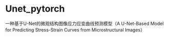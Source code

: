 # Unet_pytorch
一种基于U-Net的微观结构图像应力应变曲线预测模型（A U-Net-Based Model for Predicting Stress-Strain Curves from Microstructural Images）
